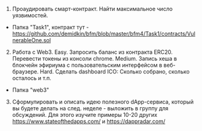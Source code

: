 1. Проаудировать смарт-контракт. Найти максимальное число уязвимостей.

* Папка "Task1", контракт тут - https://github.com/demidkin/bfm/blob/master/bfm4/Task1/contracts/VulnerableOne.sol



2. Работа с Web3. 
Easy. Запросить баланс из контракта ERC20. Перевести токены из консоли chrome.
Medium. Запись хеша в блокчейн эфириума с пользовательским интерфейсом в веб-браузере.
Hard. Сделать dashboard ICO: Сколько собрано, сколько осталось и т.п.

* Папка "web3"



3. Сформулировать и описать идею полезного dApp-сервиса, который вы будете делать на след. неделе - выложить в группу для обсуждений. Для этого изучите примеры 10-20 других https://www.stateofthedapps.com/  и https://dappradar.com/ 